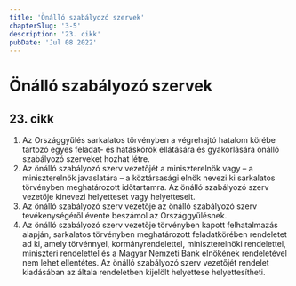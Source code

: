 ```yaml
---
title: 'Önálló szabályozó szervek'
chapterSlug: '3-5'
description: '23. cikk'
pubDate: 'Jul 08 2022'
---
```


# Önálló szabályozó szervek

## 23. cikk
1. Az Országgyűlés sarkalatos törvényben a végrehajtó hatalom körébe tartozó egyes feladat- és hatáskörök ellátására és gyakorlására önálló szabályozó szerveket hozhat létre.
2. Az önálló szabályozó szerv vezetőjét a miniszterelnök vagy – a miniszterelnök javaslatára – a köztársasági elnök nevezi ki sarkalatos törvényben meghatározott időtartamra. Az önálló szabályozó szerv vezetője kinevezi helyettesét vagy helyetteseit.
3. Az önálló szabályozó szerv vezetője az önálló szabályozó szerv tevékenységéről évente beszámol az Országgyűlésnek.
4. Az önálló szabályozó szerv vezetője törvényben kapott felhatalmazás alapján, sarkalatos törvényben meghatározott feladatkörében rendeletet ad ki, amely törvénnyel, kormányrendelettel, miniszterelnöki rendelettel, miniszteri rendelettel és a Magyar Nemzeti Bank elnökének rendeletével nem lehet ellentétes. Az önálló szabályozó szerv vezetőjét rendelet kiadásában az általa rendeletben kijelölt helyettese helyettesítheti.
